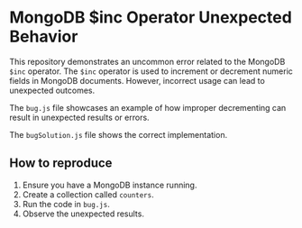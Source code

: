 # MongoDB $inc Operator Unexpected Behavior

This repository demonstrates an uncommon error related to the MongoDB `$inc` operator.  The `$inc` operator is used to increment or decrement numeric fields in MongoDB documents. However, incorrect usage can lead to unexpected outcomes. 

The `bug.js` file showcases an example of how improper decrementing can result in unexpected results or errors.

The `bugSolution.js` file shows the correct implementation.

## How to reproduce

1.  Ensure you have a MongoDB instance running.
2.  Create a collection called `counters`.
3.  Run the code in `bug.js`.
4.  Observe the unexpected results.